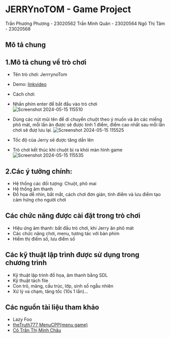 # JERRYnoTOM - Game Project
Trần Phương Phương - 23020562
Trần Minh Quân - 23020564
Ngô Thị Tâm - 23020568


## Mô tả chung 

## 1.Mô tả chung về trò chơi
- Tên trò chơi: JerrrynoTom
- Demo:
  [linkvideo](https://www.youtube.com/watch?v=CN5traPBbyM)
- Cách chơi:
-  Nhấn phím enter để bắt đầu vào trò chơi
  ![Screenshot 2024-05-15 115510](https://github.com/Tran8811/JerrynoTom/assets/140888846/72259d86-5c12-4700-8cca-3ef6ec27e234)

-  Dùng các nút mũi tên để di chuyển chuột theo ý muốn và ăn các miếng phô mát, mỗi lần ăn được sẽ được tính 1 điểm, điểm cao nhất sau mỗi lần chơi sẽ đượ lưu lại.
  ![Screenshot 2024-05-15 115525](https://github.com/Tran8811/JerrynoTom/assets/140888846/0d67217a-8ce9-4fb9-9dd7-2fdfbde5e68a)

-  Tốc độ của Jerry sẽ được tăng dần lên
-  Trò chơi kết thúc khi chuột bị ra khỏi màn hình game
  ![Screenshot 2024-05-15 115535](https://github.com/Tran8811/JerrynoTom/assets/140888846/69be7bf7-6afa-4dcc-9582-39f80b430dd5)

## 2.Các ý tưởng chính:
- Hệ thống các đối tượng: Chuột, phô mai
- Hệ thống âm thanh
- Đồ họa dễ nhìn, bắt mắt, cách chơi đơn giản, tính điểm và lưu điểm tạo cảm hứng cho người chơi

## Các chức năng được cài đặt trong trò chơi
- Hiệu ứng âm thanh: bắt đầu trò chơi, khi Jerry ăn phô mát
- Các chức năng chơi, menu, tương tác với bàn phím
- Hiểm thị điểm số, lưu điểm số

## Các kỹ thuật lập trình được sử dụng trong chương trình
- Kỹ thuật lập trình đồ họa, âm thanh bằng SDL
- Kỹ thuật tách file
- Con trỏ, mảng, cấu trúc, lớp, sinh số ngẫu nhiên
- Xử lý va chạm, tăng tốc (10s 1 lần)...

## Các nguồn tài liệu tham khảo
- Lazy Foo
- [theTruth777 MenuCPP(menu game)](https://github.com/theTruth777/MenuCPP)
- [Cô Trần Thị Minh Châu](https://docs.google.com/document/d/1FZ3jTqHxtyZznNWiJmmve0zYu_aSliUqLP2OsMcdehQ/edit?fbclid=IwZXh0bgNhZW0CMTAAAR0mitgAIddxXfdFHZKLekVY2A_du-aXMuoxP2oKoYVcRuNr5hyh2DRWkoI_aem_Acd_nbzjQBbQqLfIM8gZf4SEIN8RUFczgqOEh5KPfxkcqEQSu-wQsCIpIz6PHze9hJUYRTgM48vYLbIvmbd4va1M)
